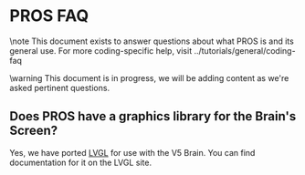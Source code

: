 PROS FAQ
========

\note
  This document exists to answer questions about what PROS is and its
  general use. For more coding-specific help, visit
  ../tutorials/general/coding-faq

\warning
  This document is in progress, we will be adding content as we're 
  asked pertinent questions.

Does PROS have a graphics library for the Brain's Screen?
---------------------------------------------------------

Yes, we have ported [LVGL](https://littlevgl.com/) for use with the V5
Brain. You can find documentation for it on the LVGL site.
